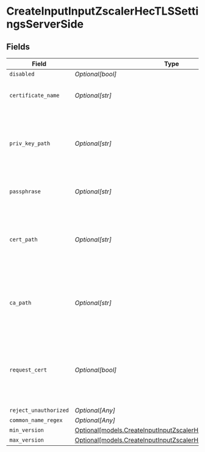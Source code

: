 # CreateInputInputZscalerHecTLSSettingsServerSide


## Fields

| Field                                                                                                                    | Type                                                                                                                     | Required                                                                                                                 | Description                                                                                                              |
| ------------------------------------------------------------------------------------------------------------------------ | ------------------------------------------------------------------------------------------------------------------------ | ------------------------------------------------------------------------------------------------------------------------ | ------------------------------------------------------------------------------------------------------------------------ |
| `disabled`                                                                                                               | *Optional[bool]*                                                                                                         | :heavy_minus_sign:                                                                                                       | N/A                                                                                                                      |
| `certificate_name`                                                                                                       | *Optional[str]*                                                                                                          | :heavy_minus_sign:                                                                                                       | The name of the predefined certificate                                                                                   |
| `priv_key_path`                                                                                                          | *Optional[str]*                                                                                                          | :heavy_minus_sign:                                                                                                       | Path on server containing the private key to use. PEM format. Can reference $ENV_VARS.                                   |
| `passphrase`                                                                                                             | *Optional[str]*                                                                                                          | :heavy_minus_sign:                                                                                                       | Passphrase to use to decrypt private key                                                                                 |
| `cert_path`                                                                                                              | *Optional[str]*                                                                                                          | :heavy_minus_sign:                                                                                                       | Path on server containing certificates to use. PEM format. Can reference $ENV_VARS.                                      |
| `ca_path`                                                                                                                | *Optional[str]*                                                                                                          | :heavy_minus_sign:                                                                                                       | Path on server containing CA certificates to use. PEM format. Can reference $ENV_VARS.                                   |
| `request_cert`                                                                                                           | *Optional[bool]*                                                                                                         | :heavy_minus_sign:                                                                                                       | Require clients to present their certificates. Used to perform client authentication using SSL certs.                    |
| `reject_unauthorized`                                                                                                    | *Optional[Any]*                                                                                                          | :heavy_minus_sign:                                                                                                       | N/A                                                                                                                      |
| `common_name_regex`                                                                                                      | *Optional[Any]*                                                                                                          | :heavy_minus_sign:                                                                                                       | N/A                                                                                                                      |
| `min_version`                                                                                                            | [Optional[models.CreateInputInputZscalerHecMinimumTLSVersion]](../models/createinputinputzscalerhecminimumtlsversion.md) | :heavy_minus_sign:                                                                                                       | N/A                                                                                                                      |
| `max_version`                                                                                                            | [Optional[models.CreateInputInputZscalerHecMaximumTLSVersion]](../models/createinputinputzscalerhecmaximumtlsversion.md) | :heavy_minus_sign:                                                                                                       | N/A                                                                                                                      |